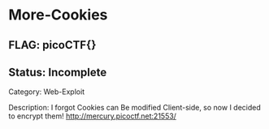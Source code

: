 # More-Cookies

## FLAG: picoCTF{}

## Status: Incomplete

Category: Web-Exploit

Description: I forgot Cookies can Be modified Client-side, so now I decided to encrypt them! http://mercury.picoctf.net:21553/

